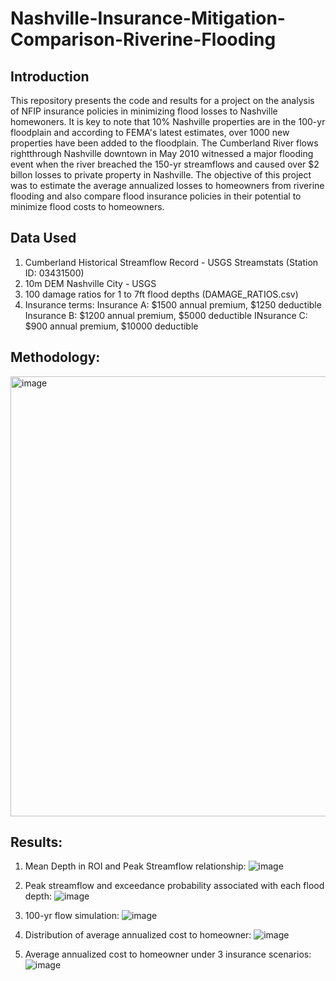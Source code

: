 # Nashville-Insurance-Mitigation-Comparison-Riverine-Flooding

## Introduction
This repository presents the code and results for a project on the analysis of NFIP insurance policies in minimizing flood losses to Nashville homewoners. It is key to note that 10% Nashville properties are in the 100-yr floodplain and according to FEMA's latest estimates, over 1000 new properties have been added to the floodplain. The Cumberland River flows rightthrough Nashville downtown in May 2010 witnessed a major flooding event when the river breached the 150-yr streamflows and caused over $2 billon losses to private property in Nashville. The objective of this project was to estimate the average annualized losses to homeowners from riverine flooding and also compare flood insurance policies in their potential to minimize flood costs to homeowners.

## Data Used
1. Cumberland Historical Streamflow Record - USGS Streamstats (Station ID: 03431500)
2. 10m DEM Nashville City - USGS
3. 100 damage ratios for 1 to 7ft flood depths (DAMAGE_RATIOS.csv)
4. Insurance terms:
   Insurance A: $1500 annual premium, $1250 deductible
   Insurance B: $1200 annual premium, $5000 deductible
   INsurance C: $900 annual premium, $10000 deductible
   
##  Methodology: 
<img width="704" alt="image" src="https://user-images.githubusercontent.com/83591548/227374113-f89bab42-1e32-45fd-823d-a48486e8d3c2.png">

## Results: 
1. Mean Depth in ROI and Peak Streamflow relationship:
![image](https://github.com/raghavsharma99/Nashville-Insurance-Mitigation-Comparison-Riverine-Flooding/assets/83591548/cdcd211e-002b-42b1-8eae-d15632560214)

2. Peak streamflow and exceedance probability associated with each flood depth:
![image](https://github.com/raghavsharma99/Nashville-Insurance-Mitigation-Comparison-Riverine-Flooding/assets/83591548/e650eef4-8b27-4078-9bcc-359d42553297)

3. 100-yr flow simulation:
![image](https://github.com/raghavsharma99/Nashville-Insurance-Mitigation-Comparison-Riverine-Flooding/assets/83591548/3c6676f3-4767-4cf1-abbc-041684583ec3)

2. Distribution of average annualized cost to homeowner:
![image](https://github.com/raghavsharma99/Nashville-Insurance-Mitigation-Comparison-Riverine-Flooding/assets/83591548/b6d10938-c37c-489a-9b37-a74337fc0387)

3. Average annualized cost to homeowner under 3 insurance scenarios:
![image](https://github.com/raghavsharma99/Nashville-Insurance-Mitigation-Comparison-Riverine-Flooding/assets/83591548/a07e7c61-e3d7-49b8-8db7-505626e514ed)

 
